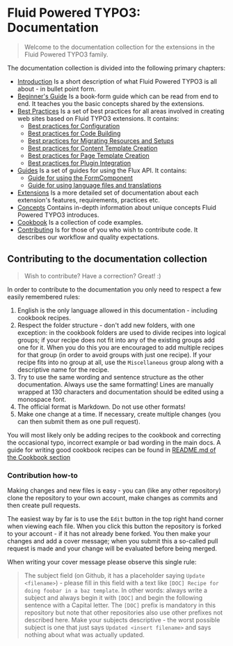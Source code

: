 Fluid Powered TYPO3: Documentation
==================================

> Welcome to the documentation collection for the extensions in the Fluid Powered TYPO3 family.

The documentation collection is divided into the following primary chapters:

* [Introduction](Introduction.md)
  Is a short description of what Fluid Powered TYPO3 is all about - in bullet point form.
* [Beginner's Guide](BeginnersGuide.md)
  Is a book-form guide which can be read from end to end. It teaches you the basic concepts shared by the extensions.
* [Best Practices](BestPractice/)
  Is a set of best practices for all areas involved in creating web sites based on Fluid TYPO3 extensions. It contains:
  * [Best practices for Configuration](BestPractice/Configuration.md)
  * [Best practices for Code Building](BestPractice/CodeBuilding.md)
  * [Best practices for Migrating Resources and Setups](BestPractice/Migration.md)
  * [Best practices for Content Template Creation](BestPractice/Content.md)
  * [Best practices for Page Template Creation](BestPractice/Pages.md)
  * [Best practices for Plugin Integration](BestPractice/Plugins.md)
* [Guides](Guides/)
  Is a set of guides for using the Flux API. It contains:
  * [Guide for using the FormComponent](Guides/FormComponent.md)
  * [Guide for using language files and translations](Guides/WorkingWithLocallang.md)
* [Extensions](Extensions.md)
  Is a more detailed set of documentation about each extension's features, requirements, practices etc.
* [Concepts](Concepts/)
  Contains in-depth information about unique concepts Fluid Powered TYPO3 introduces.
* [Cookbook](Cookbook/)
  Is a collection of code examples.
* [Contributing](Contributing/)
  Is for those of you who wish to contribute code. It describes our workflow and quality expectations.

## Contributing to the documentation collection

> Wish to contribute? Have a correction? Great! :)

In order to contribute to the documentation you only need to respect a few easily remembered rules:

1. English is the only language allowed in this documentation - including cookbook recipes.
2. Respect the folder structure - don't add new folders, with one exception: in the cookbook folders are used to divide recipes
   into logical groups; if your recipe does not fit into any of the existing groups add one for it. When you do this you are
   encouraged to add multiple recipes for that group (in order to avoid groups with just one recipe). If your recipe fits into no
   group at all, use the `Miscellaneous` group along with a descriptive name for the recipe.
3. Try to use the same wording and sentence structure as the other documentation. Always use the same formatting! Lines are
   manually wrapped at 130 characters and documentation should be edited using a monospace font.
4. The official format is Markdown. Do not use other formats!
5. Make one change at a time. If necessary, create multiple changes (you can then submit them as one pull request).

You will most likely only be adding recipes to the cookbook and correcting the occasional typo, incorrect example or bad wording
in the main docs. A guide for writing good cookbook recipes can be found in [README.md of the Cookbook section](Cookbook/)

### Contribution how-to

Making changes and new files is easy - you can (like any other repository) clone the repository to your own account, make changes
as commits and then create pull requests.

The easiest way by far is to use the `Edit` button in the top right hand corner when viewing each file. When you click this button
the repository is forked to your account - if it has not already bene forked. You then make your changes and add a cover message;
when you submit this a so-called pull request is made and your change will be evaluated before being merged.

When writing your cover message please observe this single rule:

> The subject field (on Github, it has a placeholder saying `Update <filename>`) - please fill in this field with a text like
> `[DOC] Recipe for doing foobar in a baz template`. In other words: always write a subject and always begin it with `[DOC]` and
> begin the following sentence with a Capital letter. The `[DOC]` prefix is mandatory in this repository but note that other
> repositories also use other prefixes not described here. Make your subjects descriptive - the worst possible subject is one
> that just says `Updated <insert filename>` and says nothing about what was actually updated.
